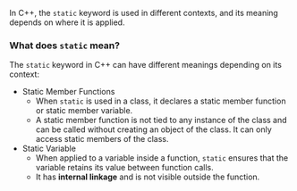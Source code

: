 In C++, the `static` keyword is used in different contexts, and its meaning depends on where it is applied.

### What does `static` mean?
The `static` keyword in C++ can have different meanings depending on its context:
- Static Member Functions
	- When `static` is used in a class, it declares a static member function or static member variable. 
	- A static member function is not tied to any instance of the class and can be called without creating an object of the class. It can only access static members of the class.
- Static Variable
	- When applied to a variable inside a function, `static` ensures that the variable retains its value between function calls. 
	- It has **internal linkage** and is not visible outside the function.